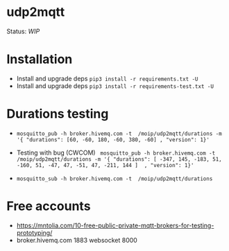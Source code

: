 # udp2mqtt
Status: *WIP*

# Installation
+ Install and upgrade deps `pip3 install -r requirements.txt -U`
+ Install and upgrade deps `pip3 install -r requirements-test.txt -U`

# Durations testing
+ `mosquitto_pub -h broker.hivemq.com -t  /moip/udp2mqtt/durations -m '{ "durations": [60, -60, 180, -60, 380, -60] , "version": 1}'`
+ Testing with bug (CWCOM) ` mosquitto_pub -h broker.hivemq.com -t  /moip/udp2mqtt/durations -m '{ "durations": [ -347, 145, -183, 51, -160, 51, -47, 47, -51, 47, -211, 144 ]  , "version": 1}'`

+ `mosquitto_sub -h broker.hivemq.com -t  /moip/udp2mqtt/durations`

# Free accounts
- https://mntolia.com/10-free-public-private-mqtt-brokers-for-testing-prototyping/
- broker.hivemq.com	1883	websocket	8000


